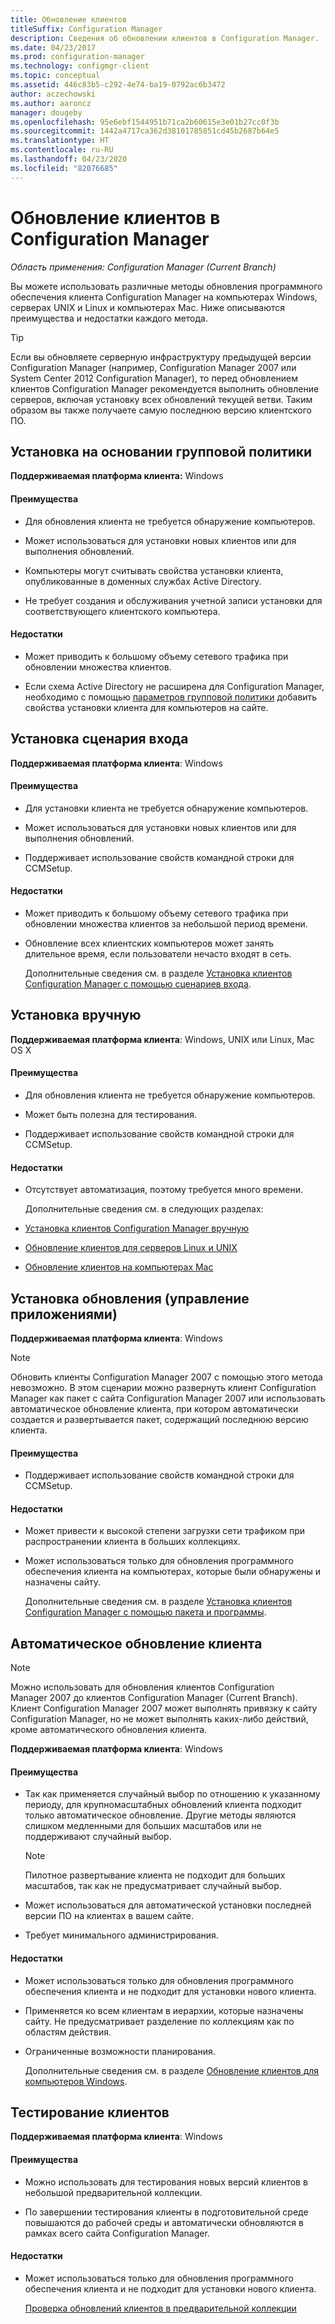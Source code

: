 ```yaml
---
title: Обновление клиентов
titleSuffix: Configuration Manager
description: Сведения об обновлении клиентов в Configuration Manager.
ms.date: 04/23/2017
ms.prod: configuration-manager
ms.technology: configmgr-client
ms.topic: conceptual
ms.assetid: 446c83b5-c292-4e74-ba19-0792ac6b3472
author: aczechowski
ms.author: aaroncz
manager: dougeby
ms.openlocfilehash: 95e6ebf1544951b71ca2b60615e3e01b27cc0f3b
ms.sourcegitcommit: 1442a4717ca362d38101785851cd45b2687b64e5
ms.translationtype: HT
ms.contentlocale: ru-RU
ms.lasthandoff: 04/23/2020
ms.locfileid: "82076685"
---
```

# <a name="upgrade-clients-in-configuration-manager"></a>Обновление клиентов в Configuration Manager

*Область применения: Configuration Manager (Current Branch)*

Вы можете использовать различные методы обновления программного обеспечения клиента Configuration Manager на компьютерах Windows, серверах UNIX и Linux и компьютерах Mac. Ниже описываются преимущества и недостатки каждого метода.  

> [!TIP]  
>  Если вы обновляете серверную инфраструктуру предыдущей версии Configuration Manager \(например, Configuration Manager 2007 или System Center 2012 Configuration Manager\), то перед обновлением клиентов Configuration Manager рекомендуется выполнить обновление серверов, включая установку всех обновлений текущей ветви. Таким образом вы также получаете самую последнюю версию клиентского ПО.  

## <a name="group-policy-installation"></a>Установка на основании групповой политики  
 **Поддерживаемая платформа клиента:** Windows  

#### <a name="advantages"></a>Преимущества  

- Для обновления клиента не требуется обнаружение компьютеров.  

- Может использоваться для установки новых клиентов или для выполнения обновлений.  

- Компьютеры могут считывать свойства установки клиента, опубликованные в доменных службах Active Directory.  

- Не требует создания и обслуживания учетной записи установки для соответствующего клиентского компьютера.  

#### <a name="disadvantages"></a>Недостатки  

- Может приводить к большому объему сетевого трафика при обновлении множества клиентов.  

- Если схема Active Directory не расширена для Configuration Manager, необходимо с помощью [параметров групповой политики](../../../../core/clients/deploy/deploy-clients-to-windows-computers.md#BKMK_ClientGP) добавить свойства установки клиента для компьютеров на сайте.  


## <a name="logon-script-installation"></a>Установка сценария входа  
 **Поддерживаемая платформа клиента**: Windows  

#### <a name="advantages"></a>Преимущества  

- Для установки клиента не требуется обнаружение компьютеров.  

- Может использоваться для установки новых клиентов или для выполнения обновлений.  

- Поддерживает использование свойств командной строки для CCMSetup.  

#### <a name="disadvantages"></a>Недостатки  

- Может приводить к большому объему сетевого трафика при обновлении множества клиентов за небольшой период времени.  

- Обновление всех клиентских компьютеров может занять длительное время, если пользователи нечасто входят в сеть.  

  Дополнительные сведения см. в разделе [Установка клиентов Configuration Manager с помощью сценариев входа](../../../../core/clients/deploy/deploy-clients-to-windows-computers.md#BKMK_ClientLogonScript).  

## <a name="manual-installation"></a>Установка вручную  
 **Поддерживаемая платформа клиента**: Windows, UNIX или Linux, Mac OS X  

#### <a name="advantages"></a>Преимущества  

- Для обновления клиента не требуется обнаружение компьютеров.  

- Может быть полезна для тестирования.  

- Поддерживает использование свойств командной строки для CCMSetup.  

#### <a name="disadvantages"></a>Недостатки  

- Отсутствует автоматизация, поэтому требуется много времени.  

  Дополнительные сведения см. в следующих разделах:  

- [Установка клиентов Configuration Manager вручную](../../../../core/clients/deploy/deploy-clients-to-windows-computers.md#BKMK_Manual)  

- [Обновление клиентов для серверов Linux и UNIX](../../../../core/clients/manage/upgrade/upgrade-clients-for-linux-and-unix-servers.md)  

- [Обновление клиентов на компьютерах Mac](../../../../core/clients/manage/upgrade/upgrade-clients-on-mac-computers.md)  

## <a name="upgrade-installation-application-management"></a>Установка обновления (управление приложениями)  
 **Поддерживаемая платформа клиента**: Windows  

> [!NOTE]  
>  Обновить клиенты Configuration Manager 2007 с помощью этого метода невозможно. В этом сценарии можно развернуть клиент Configuration Manager как пакет с сайта Configuration Manager 2007 или использовать автоматическое обновление клиента, при котором автоматически создается и развертывается пакет, содержащий последнюю версию клиента.  

#### <a name="advantages"></a>Преимущества  

- Поддерживает использование свойств командной строки для CCMSetup.  

#### <a name="disadvantages"></a>Недостатки  

- Может привести к высокой степени загрузки сети трафиком при распространении клиента в больших коллекциях.  

- Может использоваться только для обновления программного обеспечения клиента на компьютерах, которые были обнаружены и назначены сайту.  

  Дополнительные сведения см. в разделе [Установка клиентов Configuration Manager с помощью пакета и программы](../../../../core/clients/deploy/deploy-clients-to-windows-computers.md#BKMK_ClientApp).  

## <a name="automatic-client-upgrade"></a>Автоматическое обновление клиента  

> [!NOTE]  
> Можно использовать для обновления клиентов Configuration Manager 2007 до клиентов Configuration Manager (Current Branch). Клиент Configuration Manager 2007 может выполнять привязку к сайту Configuration Manager, но не может выполнять каких-либо действий, кроме автоматического обновления клиента.  

 **Поддерживаемая платформа клиента**: Windows  

#### <a name="advantages"></a>Преимущества  

- Так как применяется случайный выбор по отношению к указанному периоду, для крупномасштабных обновлений клиента подходит только автоматическое обновление. Другие методы являются слишком медленными для больших масштабов или не поддерживают случайный выбор. 

    > [!Note]
    > Пилотное развертывание клиента не подходит для больших масштабов, так как не предусматривает случайный выбор.  
- Может использоваться для автоматической установки последней версии ПО на клиентах в вашем сайте.  

- Требует минимального администрирования.  

#### <a name="disadvantages"></a>Недостатки  

- Может использоваться только для обновления программного обеспечения клиента и не подходит для установки нового клиента.  

- Применяется ко всем клиентам в иерархии, которые назначены сайту. Не предусматривает разделение по коллекциям как по областям действия.  

- Ограниченные возможности планирования.  

  Дополнительные сведения см. в разделе [Обновление клиентов для компьютеров Windows](../../../../core/clients/manage/upgrade/upgrade-clients-for-windows-computers.md).  

## <a name="client-testing"></a>Тестирование клиентов  
 **Поддерживаемая платформа клиента**: Windows  

#### <a name="advantages"></a>Преимущества  

- Можно использовать для тестирования новых версий клиентов в небольшой предварительной коллекции.  

- По завершении тестирования клиенты в подготовительной среде повышаются до рабочей среды и автоматически обновляются в рамках всего сайта Configuration Manager.  

#### <a name="disadvantages"></a>Недостатки  

- Может использоваться только для обновления программного обеспечения клиента и не подходит для установки нового клиента.  

  [Проверка обновлений клиентов в предварительной коллекции](../../../../core/clients/manage/upgrade/test-client-upgrades.md)  

